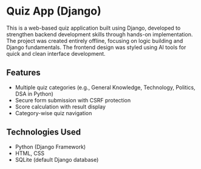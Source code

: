 # Quiz App (Django)

This is a web-based quiz application built using Django, developed to strengthen backend development skills through hands-on implementation. The project was created entirely offline, focusing on logic building and Django fundamentals. The frontend design was styled using AI tools for quick and clean interface development.

## Features

- Multiple quiz categories (e.g., General Knowledge, Technology, Politics, DSA in Python)
- Secure form submission with CSRF protection
- Score calculation with result display
- Category-wise quiz navigation

## Technologies Used

- Python (Django Framework)
- HTML, CSS
- SQLite (default Django database)
